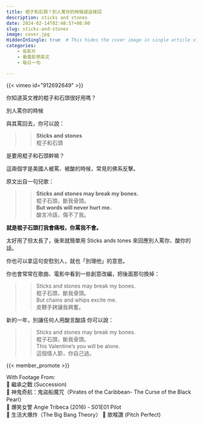```yaml
---
title: 棍子和石頭？別人罵你的時候就這樣回
description: sticks and stones
date: 2024-02-14T02:48:57+08:00
slug: sticks-and-stones
image: cover.jpg
HiddenInSingle: true  # This hides the cover image in single article view
categories:
    - 有影片
    - 看電影學英文
    - 每日一句

---
```


{{< vimeo id="912692649" >}}

你知道英文裡的棍子和石頭很好用嗎？

別人罵你的時候

與其罵回去，你可以說：

>> **Sticks and stones**  
>> 棍子和石頭

是要用棍子和石頭幹嘛？

這兩個字是美國人被罵、被酸的時候，常見的佛系反擊。

原文出自一句兒歌：

>> **Sticks and stones may break my bones.**    
>> 棍子石頭，斷我骨頭。  
>> **But words will never hurt me.**   
>> 酸言冷語，傷不了我。

**就是棍子石頭打我會痛啦，你罵我不會。**

太好用了但太長了，後來就簡單用 Sticks ands tones 來回應別人罵你、酸你的話。

你也可以拿這句安慰別人，就也「別理他」的意思。

你也會常常在歌曲、電影中看到一些創意改編，把後面那句換掉：

>> Sticks and stones may break my bones.   
>> 棍子石頭，斷我骨頭。  
>> But chains and whips excite me.  
>> 皮鞭手銬讓我興奮。

新的一年，別讓任何人用酸言酸語
你可以說：
 
>> Sticks and stones may break my bones.    
>> 棍子石頭，斷我骨頭。  
>> This Valentine’s you will be alone.  
>> 這個情人節，你自己過。

{{< member_promote >}}

With Footage From:  
🎥 繼承之戰 (Succession)   
🎥 神鬼奇航：鬼盜船魔咒（Pirates of the Caribbean- The Curse of the Black Pearl）  
🎥 爆笑女警 Angie Tribeca (2016) - S01E01 Pilot  
🎥 生活大爆炸（The Big Bang Theory） 
🎥 歌喉讚 (Pitch Perfect)  
